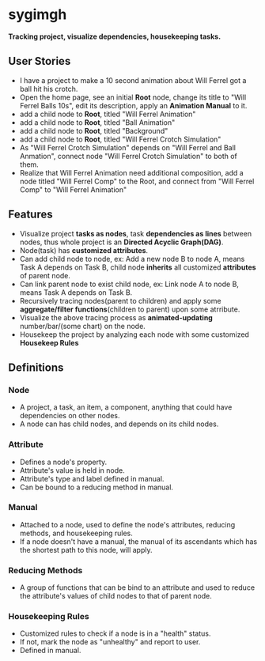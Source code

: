 # sygimgh
**Tracking project, visualize dependencies, housekeeping tasks.**

## User Stories
* I have a project to make a 10 second animation about Will Ferrel got a ball hit his crotch.
* Open the home page, see an initial **Root** node, change its title to "Will Ferrel Balls 10s", edit its description, apply an **Animation Manual** to it.
* add a child node to **Root**, titled "Will Ferrel Animation"
* add a child node to **Root**, titled "Ball Animation"
* add a child node to **Root**, titled "Background"
* add a child node to **Root**, titled "Will Ferrel Crotch Simulation"
* As "Will Ferrel Crotch Simulation" depends on "Will Ferrel and Ball Anmation", connect node "Will Ferrel Crotch Simulation" to both of them.
* Realize that Will Ferrel Animation need additional composition, add a node titled "Will Ferrel Comp" to the Root, and connect from "Will Ferrel Comp" to "Will Ferrel Animation"


## Features
* Visualize project **tasks as nodes**, task **dependencies as lines** between nodes, thus whole project is an **Directed Acyclic Graph(DAG)**.
* Node(task) has **customized attributes**.
* Can add child node to node, ex: Add a new node B to node A, means Task A depends on Task B, child node **inherits** all customized **attributes** of parent node.
* Can link parent node to exist child node, ex: Link node A to node B, means Task A depends on Task B.
* Recursively tracing nodes(parent to children) and apply some **aggregate/filter functions**(children to parent) upon some atrribute.
* Visualize the above tracing process as **animated-updating** number/bar/(some chart) on the node.
* Housekeep the project by analyzing each node with some customized **Housekeep Rules**

## Definitions
### Node
  * A project, a task, an item, a component, anything that could have dependencies on other nodes.
  * A node can has child nodes, and depends on its child nodes.

### Attribute
  * Defines a node's property.
  * Attribute's value is held in node.
  * Attribute's type and label defined in manual.
  * Can be bound to a reducing method in manual.

### Manual
  * Attached to a node, used to define the node's attributes, reducing methods, and housekeeping rules.
  * If a node doesn't have a manual, the manual of its ascendants which has the shortest path to this node, will apply.

### Reducing Methods
  * A group of functions that can be bind to an attribute and used to reduce the attribute's values of child nodes to that of parent node.

### Housekeeping Rules
  * Customized rules to check if a node is in a "health" status.
  * If not, mark the node as "unhealthy" and report to user.
  * Defined in manual.

